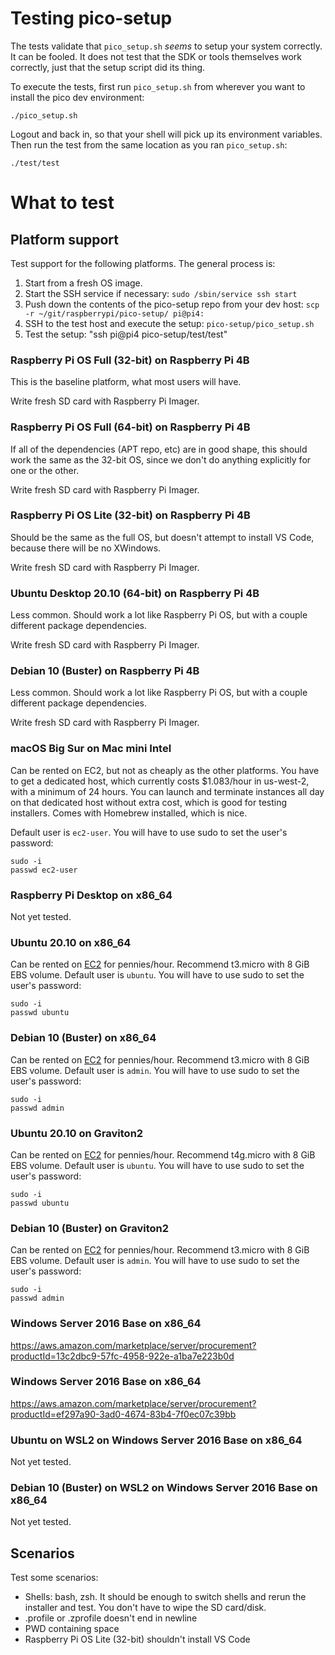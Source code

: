 # Testing pico-setup

The tests validate that `pico_setup.sh` _seems_ to setup your system correctly. It can be fooled. It does not test that the SDK or tools themselves work correctly, just that the setup script did its thing.

To execute the tests, first run `pico_setup.sh` from wherever you want to install the pico dev environment:
```shell
./pico_setup.sh
```
Logout and back in, so that your shell will pick up its environment variables. Then run the test from the same location as you ran `pico_setup.sh`:
```shell
./test/test
```

# What to test

## Platform support
Test support for the following platforms. The general process is:
1. Start from a fresh OS image.
1. Start the SSH service if necessary: `sudo /sbin/service ssh start`
1. Push down the contents of the pico-setup repo from your dev host: `scp -r ~/git/raspberrypi/pico-setup/ pi@pi4:`
1. SSH to the test host and execute the setup: `pico-setup/pico_setup.sh`
1. Test the setup: "ssh pi@pi4 pico-setup/test/test"

### Raspberry Pi OS Full (32-bit) on Raspberry Pi 4B
This is the baseline platform, what most users will have.

Write fresh SD card with Raspberry Pi Imager.

### Raspberry Pi OS Full (64-bit) on Raspberry Pi 4B
If all of the dependencies (APT repo, etc) are in good shape, this should work the same as the 32-bit OS, since we don't do anything explicitly for one or the other.

Write fresh SD card with Raspberry Pi Imager.

### Raspberry Pi OS Lite (32-bit) on Raspberry Pi 4B
Should be the same as the full OS, but doesn't attempt to install VS Code, because there will be no XWindows.

Write fresh SD card with Raspberry Pi Imager.

### Ubuntu Desktop 20.10 (64-bit) on Raspberry Pi 4B
Less common. Should work a lot like Raspberry Pi OS, but with a couple different package dependencies.

Write fresh SD card with Raspberry Pi Imager.

### Debian 10 (Buster) on Raspberry Pi 4B
Less common. Should work a lot like Raspberry Pi OS, but with a couple different package dependencies.

Write fresh SD card with Raspberry Pi Imager.

### macOS Big Sur on Mac mini Intel
Can be rented on EC2, but not as cheaply as the other platforms. You have to get a dedicated host, which currently costs $1.083/hour in us-west-2, with a minimum of 24 hours. You can launch and terminate instances all day on that dedicated host without extra cost, which is good for testing installers. Comes with Homebrew installed, which is nice.

Default user is `ec2-user`. You will have to use sudo to set the user's password:
```shell
sudo -i
passwd ec2-user
```

### Raspberry Pi Desktop on x86_64
Not yet tested.

### Ubuntu 20.10 on x86_64
Can be rented on [EC2](https://aws.amazon.com/marketplace/pp/B08LQMCZGC?ref_=beagle&applicationId=AWS-Marketplace-Console) for pennies/hour. Recommend t3.micro with 8 GiB EBS volume. Default user is `ubuntu`. You will have to use sudo to set the user's password:
```shell
sudo -i
passwd ubuntu
```

### Debian 10 (Buster) on x86_64
Can be rented on [EC2](https://aws.amazon.com/marketplace/pp/B0859NK4HC?ref_=aws-mp-console-subscription-detail) for pennies/hour. Recommend t3.micro with 8 GiB EBS volume. Default user is `admin`. You will have to use sudo to set the user's password:
```shell
sudo -i
passwd admin
```

### Ubuntu 20.10 on Graviton2
Can be rented on [EC2](https://aws.amazon.com/marketplace/pp/B08LQMCZGC?ref_=beagle&applicationId=AWS-Marketplace-Console) for pennies/hour. Recommend t4g.micro with 8 GiB EBS volume. Default user is `ubuntu`. You will have to use sudo to set the user's password:
```shell
sudo -i
passwd ubuntu
```

### Debian 10 (Buster) on Graviton2
Can be rented on [EC2](https://aws.amazon.com/marketplace/pp/B0859NK4HC?ref_=aws-mp-console-subscription-detail) for pennies/hour. Recommend t3.micro with 8 GiB EBS volume. Default user is `admin`. You will have to use sudo to set the user's password:
```shell
sudo -i
passwd admin
```

### Windows Server 2016 Base on x86_64
https://aws.amazon.com/marketplace/server/procurement?productId=13c2dbc9-57fc-4958-922e-a1ba7e223b0d

### Windows Server 2016 Base on x86_64
https://aws.amazon.com/marketplace/server/procurement?productId=ef297a90-3ad0-4674-83b4-7f0ec07c39bb

### Ubuntu on WSL2 on Windows Server 2016 Base on x86_64
Not yet tested.

### Debian 10 (Buster) on WSL2 on Windows Server 2016 Base on x86_64
Not yet tested.

## Scenarios
Test some scenarios:
* Shells: bash, zsh. It should be enough to switch shells and rerun the installer and test. You don't have to wipe the SD card/disk.
* .profile or .zprofile doesn't end in newline
* PWD containing space
* Raspberry Pi OS Lite (32-bit) shouldn't install VS Code
